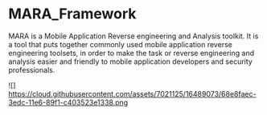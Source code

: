 # MARA_Framework
MARA is a Mobile Application Reverse engineering and Analysis toolkit. It is a tool that puts together commonly used mobile application reverse engineering toolsets, in order to make the task or reverse engineering and analysis easier and friendly to mobile application developers and security professionals. 

![] https://cloud.githubusercontent.com/assets/7021125/16489073/68e8faec-3edc-11e6-89f1-c403523e1338.png

